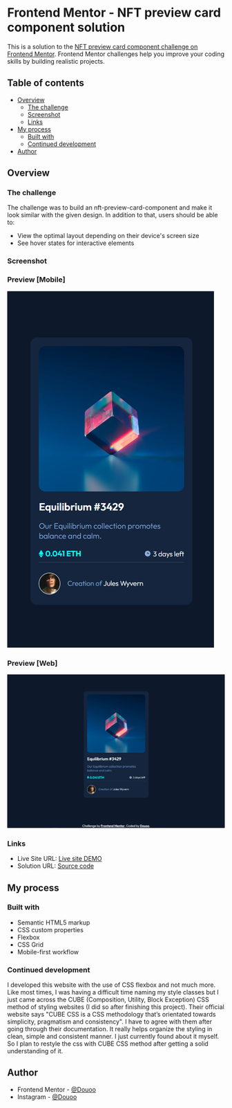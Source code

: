 # Frontend Mentor - NFT preview card component solution

This is a solution to the [NFT preview card component challenge on Frontend Mentor](https://www.frontendmentor.io/challenges/nft-preview-card-component-SbdUL_w0U). Frontend Mentor challenges help you improve your coding skills by building realistic projects. 

## Table of contents

- [Overview](#overview)
  - [The challenge](#the-challenge)
  - [Screenshot](#screenshot)
  - [Links](#links)
- [My process](#my-process)
  - [Built with](#built-with)
  - [Continued development](#continued-development)
- [Author](#author)


## Overview

### The challenge

The challenge was to build an nft-preview-card-component and make it look similar with the given design. In addition to that, users should be able to:

- View the optimal layout depending on their device's screen size
- See hover states for interactive elements

### Screenshot

<h3>Preview [Mobile]</h3>

![](challenge-mobile_preview.png)

<h3>Preview [Web]</h3>

![](challenge-web_preview_screenshot.png)
### Links

- Live Site URL: [Live site DEMO](https://douoo.github.io/frontendmentor-challenges/nft-preview-card-component-main)
- Solution URL: [Source code](https://github.com/douoo/frontendmentor-challenges/nft-preview-card-component-main)

## My process

### Built with

- Semantic HTML5 markup
- CSS custom properties
- Flexbox
- CSS Grid
- Mobile-first workflow



### Continued development

I developed this website with the use of CSS flexbox and not much more. Like most times, I was having a difficult time naming my style classes but I just came across the CUBE (Composition, Utility, Block Exception) CSS method of styling websites (I did so after finishing this project). 
Their official website says "CUBE CSS is a CSS methodology that’s orientated towards simplicity, pragmatism and consistency". I have to agree with them after going through their documentation. It really helps organize the styling in clean, simple and consistent manner. I just currently found about it myself. So I plan to restyle the css with CUBE CSS method after getting a solid understanding of it.



## Author

- Frontend Mentor - [@Douoo](https://www.frontendmentor.io/profile/douoo)
- Instagram - [@Douoo](https://www.instagram.com/douooo/)
